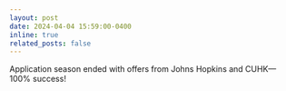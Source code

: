 ```yaml
---
layout: post
date: 2024-04-04 15:59:00-0400
inline: true
related_posts: false
---
```


Application season ended with offers from Johns Hopkins and CUHK—100% success!
